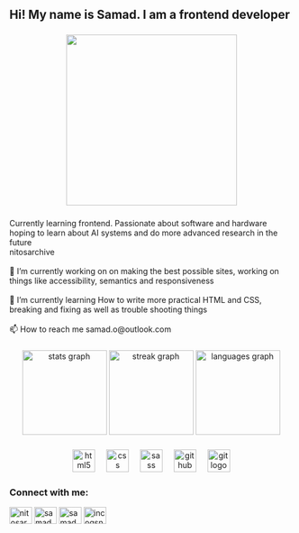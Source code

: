 <h2 align="left">Hi! My name is Samad. I am a frontend developer</h2>

###

<div align="center">
  <img height="303" src="https://i.pinimg.com/1200x/01/8e/b2/018eb2652ed630c6c45d2669fd372547.jpg"  />
</div>

###



###

<p align="left">Currently learning frontend. Passionate about software and hardware hoping to learn about AI systems and do more advanced research in the future<br>nitosarchive<br><br>🔭 I’m currently working on on making the best possible sites, working on things like accessibility, semantics and responsiveness<br><br>🌱 I’m currently learning How to write more practical HTML and CSS, breaking and fixing as well as trouble shooting things<br><br>📫 How to reach me samad.o@outlook.com</p>

###

<div align="center">
  <img src="https://github-readme-stats.vercel.app/api?username=incogsnito&hide_title=false&hide_rank=false&show_icons=true&include_all_commits=true&count_private=true&disable_animations=false&theme=dracula&locale=en&hide_border=false" height="150" alt="stats graph"  />
  <img src="https://streak-stats.demolab.com?user=incogsnito&locale=en&mode=daily&theme=dracula&hide_border=false&border_radius=5" height="150" alt="streak graph"  />
  <img src="https://github-readme-stats.vercel.app/api/top-langs?username=incogsnito&locale=en&hide_title=false&layout=compact&card_width=320&langs_count=5&theme=dracula&hide_border=false" height="150" alt="languages graph"  />
</div>

###

<div align="center">
  <img src="https://cdn.jsdelivr.net/gh/devicons/devicon/icons/html5/html5-original.svg" height="40" alt="html5 logo"  />
  <img width="12" />
  <img src="https://cdn.jsdelivr.net/gh/devicons/devicon/icons/css3/css3-original.svg" height="40" alt="css logo"  />
  <img width="12" />
  <img src="https://cdn.jsdelivr.net/gh/devicons/devicon/icons/sass/sass-original.svg" height="40" alt="sass logo"  />
  <img width="12" />
  <img src="https://cdn.jsdelivr.net/gh/devicons/devicon/icons/github/github-original.svg" height="40" alt="github logo"  />
  <img width="12" />
  <img src="https://cdn.jsdelivr.net/gh/devicons/devicon/icons/git/git-original.svg" height="40" alt="git logo"  />
</div>

###

<h3 align="left">Connect with me:</h3>
<p align="left">
<a href="https://twitter.com/nitosarchive" target="blank"><img align="center" src="https://raw.githubusercontent.com/rahuldkjain/github-profile-readme-generator/master/src/images/icons/Social/twitter.svg" alt="nitosarchive" height="30" width="40" /></a>
<a href="https://linkedin.com/in/samad owokoniran" target="blank"><img align="center" src="https://raw.githubusercontent.com/rahuldkjain/github-profile-readme-generator/master/src/images/icons/Social/linked-in-alt.svg" alt="samad owokoniran" height="30" width="40" /></a>
<a href="https://medium.com/@sighlol728" target="blank"><img align="center" src="https://raw.githubusercontent.com/rahuldkjain/github-profile-readme-generator/master/src/images/icons/Social/medium.svg" alt="samad" height="30" width="40" /></a>
<a href="https://discord.gg/incogsnito" target="blank"><img align="center" src="https://raw.githubusercontent.com/rahuldkjain/github-profile-readme-generator/master/src/images/icons/Social/discord.svg" alt="incogsnito" height="30" width="40" /></a>
</p>
